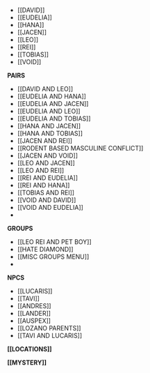 - [[DAVID]]
- [[EUDELIA]]
- [[HANA]]
- [[JACEN]]
- [[LEO]]
- [[REI]]
- [[TOBIAS]]
- [[VOID]]

**PAIRS**
- [[DAVID AND LEO]]
- [[EUDELIA AND HANA]]
- [[EUDELIA AND JACEN]]
- [[EUDELIA AND LEO]]
- [[EUDELIA AND TOBIAS]]
- [[HANA AND JACEN]]
- [[HANA AND TOBIAS]]
- [[JACEN AND REI]]
- [[RODENT BASED MASCULINE CONFLICT]]
- [[JACEN AND VOID]]
- [[LEO AND JACEN]]
- [[LEO AND REI]]
- [[REI AND EUDELIA]]
- [[REI AND HANA]]
- [[TOBIAS AND REI]]
- [[VOID AND DAVID]]
- [[VOID AND EUDELIA]]
- 


**GROUPS**
- [[LEO REI AND PET BOY]]
- [[HATE DIAMOND]]
- [[MISC GROUPS MENU]]
- 
**NPCS**
- [[LUCARIS]]
- [[TAVI]]
-  [[ANDRES]]
- [[LANDER]]
- [[AUSPEX]]
- [[LOZANO PARENTS]]
- [[TAVI AND LUCARIS]]

**[[LOCATIONS]]**

**[[MYSTERY]]**